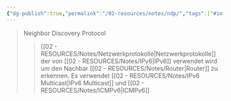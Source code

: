 ```yaml
---
{"dg-publish":true,"permalink":"/02-resources/notes/ndp/","tags":["#informatik/netzwerk/protokoll","#informatik/netzwerk/ip/ipv6"],"noteIcon":"","updated":"2025-09-10T16:35:27.000+02:00"}
---
```


>Neighbor Discovery Protocol
>>[[02 - RESOURCES/Notes/Netzwerkprotokolle\|Netzwerkprotokolle]] der von [[02 - RESOURCES/Notes/IPv6\|IPv6]] verwendet wird um den Nachbar [[02 - RESOURCES/Notes/Router\|Router]] zu erkennen.
>>Es verwendet [[02 - RESOURCES/Notes/IPv6 Multicast\|IPv6 Multicast]] und [[02 - RESOURCES/Notes/ICMPv6\|ICMPv6]]
